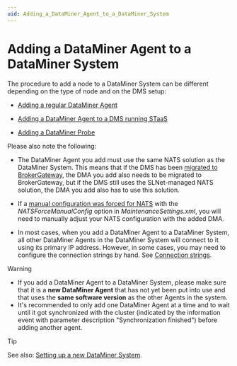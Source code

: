 ```yaml
---
uid: Adding_a_DataMiner_Agent_to_a_DataMiner_System
---
```


# Adding a DataMiner Agent to a DataMiner System

The procedure to add a node to a DataMiner System can be different depending on the type of node and on the DMS setup:

- [Adding a regular DataMiner Agent](xref:Adding_a_regular_DataMiner_Agent)

- [Adding a DataMiner Agent to a DMS running STaaS](xref:Adding_a_DMA_to_a_DMS_running_STaaS)

- [Adding a DataMiner Probe](xref:Adding_a_DataMiner_Probe)

Please also note the following:

- The DataMiner Agent you add must use the same NATS solution as the DataMiner System. This means that if the DMS has been [migrated to BrokerGateway](xref:BrokerGateway_Migration), the DMA you add also needs to be migrated to BrokerGateway, but if the DMS still uses the SLNet-managed NATS solution, the DMA you add also has to use this solution.

- If a [manual configuration was forced for NATS](xref:SLNetClientTest_disabling_automatic_nats_config) with the *NATSForceManualConfig* option in *MaintenanceSettings.xml*, you will need to manually adjust your NATS configuration with the added DMA.<!-- RN 42019+42020 -->

- In most cases, when you add a DataMiner Agent to a DataMiner System, all other DataMiner Agents in the DataMiner System will connect to it using its primary IP address. However, in some cases, you may need to configure the connection strings by hand. See [Connection strings](xref:Connection_strings).

> [!WARNING]
>
> - If you add a DataMiner Agent to a DataMiner System, please make sure that it is a **new DataMiner Agent** that has not yet been put into use and that uses the **same software version** as the other Agents in the system.
> - It's recommended to only add one DataMiner Agent at a time and to wait until it got synchronized with the cluster (indicated by the information event with parameter description "Synchronization finished") before adding another agent.

> [!TIP]
> See also: [Setting up a new DataMiner System](xref:Before_you_begin_to_set_up_a_new_DMS).
